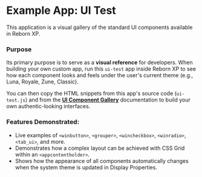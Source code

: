 # Example App: UI Test

This application is a visual gallery of the standard UI components available in Reborn XP.

### Purpose
Its primary purpose is to serve as a **visual reference** for developers. When building your own custom app, run this `ui-test` app inside Reborn XP to see how each component looks and feels under the user's current theme (e.g., Luna, Royale, Zune, Classic).

You can then copy the HTML snippets from this app's source code (`ui-test.js`) and from the **[UI Component Gallery](./docs/UI_COMPONENTS.md)** documentation to build your own authentic-looking interfaces.

### Features Demonstrated:
*   Live examples of `<winbutton>`, `<grouper>`, `<wincheckbox>`, `<winradio>`, `<tab_ui>`, and more.
*   Demonstrates how a complex layout can be achieved with CSS Grid within an `<appcontentholder>`.
*   Shows how the appearance of all components automatically changes when the system theme is updated in Display Properties.